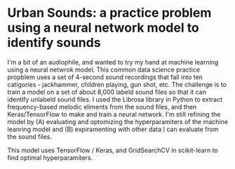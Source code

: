 # Urban Sounds: a practice problem using a neural network model to identify sounds

I'm a bit of an audiophile, and wanted to try my hand at machine learning using a neural netwrok model. This common data science practice propblem uses a set of 4-second sound recordings that fall into ten catigories - jackhammer, children playing, gun shot, etc. The challenge is to train a model on a set of about 8,000 labeld sound files so that it can identify unlabeld sound files. I used the Librosa library in Python to extract frequency-based melodic eliments from the sound files, and then Keras/TensorFlow to make and train a neural network. I'm still refining the model by (A) evaluating and optomizing the hyperparamiters of the machine leanring model and (B) expiramenting with other data I can evaluate from the sound files.

This model uses TensorFlow / Keras, and GridSearchCV in scikit-learn to find optimal hyperparamiters.  
